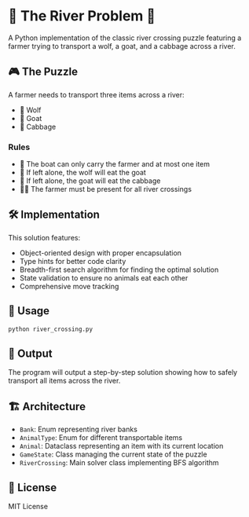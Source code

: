 # 🚣 The River Problem 🌊

A Python implementation of the classic river crossing puzzle featuring a farmer trying to transport a wolf, a goat, and a cabbage across a river.

## 🎮 The Puzzle

A farmer needs to transport three items across a river:
- 🐺 Wolf
- 🐐 Goat
- 🥬 Cabbage

### Rules
- 🚣 The boat can only carry the farmer and at most one item
- 🐺 If left alone, the wolf will eat the goat
- 🐐 If left alone, the goat will eat the cabbage
- 🧑‍🌾 The farmer must be present for all river crossings

## 🛠️ Implementation

This solution features:
- Object-oriented design with proper encapsulation
- Type hints for better code clarity
- Breadth-first search algorithm for finding the optimal solution
- State validation to ensure no animals eat each other
- Comprehensive move tracking

## 🚀 Usage

```bash
python river_crossing.py
```

## 🧪 Output

The program will output a step-by-step solution showing how to safely transport all items across the river.

## 🏗️ Architecture

- `Bank`: Enum representing river banks
- `AnimalType`: Enum for different transportable items
- `Animal`: Dataclass representing an item with its current location
- `GameState`: Class managing the current state of the puzzle
- `RiverCrossing`: Main solver class implementing BFS algorithm

## 📝 License

MIT License